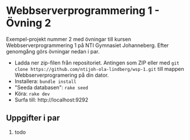 # Webbserverprogrammering 1 - Övning 2

Exempel-projekt nummer 2 med övningar till kursen Webbserverprogrammering 1 på NTI Gymnasiet Johanneberg. 
Efter genomgång görs övningar nedan i par.

* Ladda ner zip-filen från repositoriet. Antingen som ZIP eller med `git clone https://github.com/ntijoh-ola-lindberg/wsp-1.git` till mappen Webbserverprogramering på din dator.
* Installera: `bundle install`
* "Seeda databasen": `rake seed`
* Köra: `rake dev`
* Surfa till: http://localhost:9292

## Uppgifter i par
1. todo
